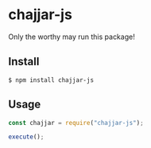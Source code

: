 # chajjar-js

Only the worthy may run this package!

## Install

```
$ npm install chajjar-js
```

## Usage

```js
const chajjar = require("chajjar-js");

execute();
